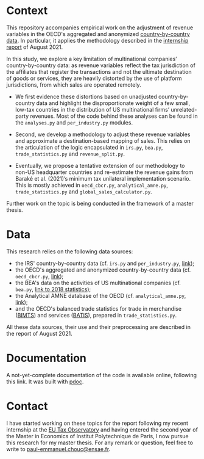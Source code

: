 # Context

This repository accompanies empirical work on the adjustment of revenue variables in the OECD's aggregated and anonymized [country-by-country data](https://stats.oecd.org/Index.aspx?DataSetCode=CBCR_TABLEI). In particular, it applies the methodology described in the [internship report](https://github.com/pechouc/destination-based-sales/blob/main/reports/Internship%20report%20-%20Revised%20version.pdf) of August 2021.

In this study, we explore a key limitation of multinational companies’ country-by-country data: as revenue variables reflect the tax jurisdiction of the affiliates that register the transactions and not the ultimate destination of goods or services, they are heavily distorted by the use of platform jurisdictions, from which sales are operated remotely.

- We first evidence these distortions based on unadjusted country-by-country data and highlight the disproportionate weight of a few small, low-tax countries in the distribution of US multinational firms’ unrelated-party revenues. Most of the code behind these analyses can be found in the `analyses.py` and `per_industry.py` modules.

- Second, we develop a methodology to adjust these revenue variables and approximate a destination-based mapping of sales. This relies on the articulation of the logic encapsulated in `irs.py`, `bea.py`, `trade_statistics.py` and `revenue_split.py`.

- Eventually, we propose a tentative extension of our methodology to non-US headquarter countries and re-estimate the revenue gains from Baraké et al. (2021)’s minimum tax unilateral implementation scenario. This is mostly achieved in `oecd_cbcr.py`, `analytical_amne.py`, `trade_statistics.py` and `global_sales_calculator.py`.

Further work on the topic is being conducted in the framework of a master thesis.

# Data

This research relies on the following data sources:

- the IRS' country-by-country data (cf. `irs.py` and `per_industry.py`, [link](https://www.irs.gov/statistics/soi-tax-stats-country-by-country-report));
- the OECD's aggregated and anonymized country-by-country data (cf. `oecd_cbcr.py`, [link](https://stats.oecd.org/Index.aspx?DataSetCode=CBCR_TABLEI));
- the BEA's data on the activities of US multinational companies (cf. `bea.py`, [link to 2018 statistics](https://www.bea.gov/worldwide-activities-us-multinational-enterprises-preliminary-2018-statistics));
- the Analytical AMNE database of the OECD (cf. `analytical_amne.py`, [link](https://www.bea.gov/worldwide-activities-us-multinational-enterprises-preliminary-2018-statistics));
- and the OECD's balanced trade statistics for trade in merchandise ([BIMTS](https://stats.oecd.org/Index.aspx?DataSetCode=BIMTS_CPA)) and services ([BATIS](https://stats.oecd.org/Index.aspx?DataSetCode=BATIS_EBOPS2010)), prepared in `trade_statistics.py`.

All these data sources, their use and their preprocessing are described in the report of August 2021.

# Documentation

A not-yet-complete documentation of the code is available online, following this link. It was built with [pdoc](https://pdoc3.github.io/pdoc/).

# Contact

I have started working on these topics for the report following my recent internship at the [EU Tax Observatory](https://www.taxobservatory.eu) and having entered the second year of the Master in Economics of Institut Polytechnique de Paris, I now pursue this research for my master thesis. For any remark or question, feel free to write to paul-emmanuel.chouc@ensae.fr.
